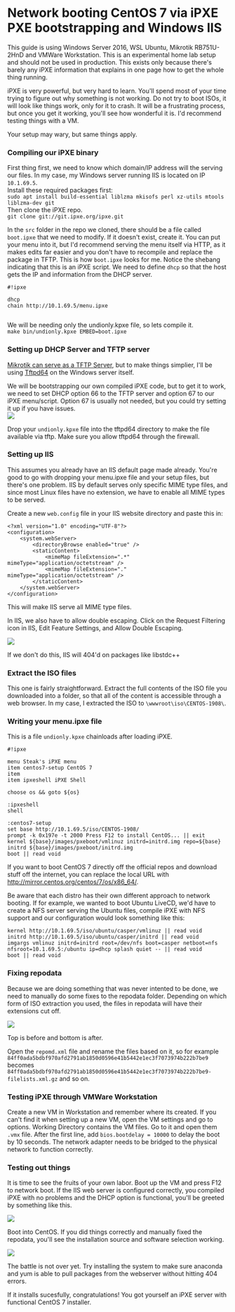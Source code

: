 # Network booting CentOS 7 via iPXE PXE bootstrapping and Windows IIS

This guide is using Windows Server 2016, WSL Ubuntu, Mikrotik RB751U-2HnD and VMWare Workstation. This is an experimental home lab setup and should not be used in production. This exists only because there's barely any iPXE information that explains in one page how to get the whole thing running.


iPXE is very powerful, but very hard to learn. You'll spend most of your time trying to figure out why something is not working. Do not try to boot ISOs, it will look like things work, only for it to crash. It will be a frustrating process, but once you get it working, you'll see how wonderful it is. I'd recommend testing things with a VM.


Your setup may wary, but same things apply. 

### Compiling our iPXE binary
First thing first, we need to know which domain/IP address will the serving our files. In my case, my Windows server running IIS is located on IP `10.1.69.5`.  
Install these required packages first:  
```sudo apt install build-essential liblzma mkisofs perl xz-utils mtools liblzma-dev git```  
Then clone the iPXE repo.  
```git clone git://git.ipxe.org/ipxe.git```


In the `src` folder in the repo we cloned, there should be a file called `boot.ipxe` that we need to modify. If it doesn't exist, create it. You can put your menu into it, but I'd recommend serving the menu itself via HTTP, as it makes edits far easier and you don't have to recompile and replace the package in TFTP. This is how `boot.ipxe` looks for me. Notice the shebang indicating that this is an iPXE script. We need to define `dhcp` so that the host gets the IP and information from the DHCP server.  

```
#!ipxe

dhcp
chain http://10.1.69.5/menu.ipxe


```


We will be needing only the undionly.kpxe file, so lets compile it.  
`make bin/undionly.kpxe EMBED=boot.ipxe`

### Setting up DHCP Server and TFTP server

[Mikrotik can serve as a TFTP Server](https://wiki.mikrotik.com/wiki/Manual:IP/TFTP), but to make things simplier, I'll be using [Tftpd64](http://tftpd32.jounin.net/tftpd32_download.html) on the Windows server itself.


We will be bootstrapping our own compiled iPXE code, but to get it to work, we need to set DHCP option 66 to the TFTP server and option 67 to our iPXE menu/script. Option 67 is usually not needed, but you could try setting it up if you have issues.  
![](/img/winbox_2019-11-05_22-30-28.png)


Drop your `undionly.kpxe` file into the tftpd64 directory to make the file available via tftp. Make sure you allow tftpd64 through the firewall.

### Setting up IIS

This assumes you already have an IIS default page made already. You're good to go with dropping your menu.ipxe file and your setup files, but there's one problem. IIS by default serves only specific MIME type files, and since most Linux files have no extension, we have to enable all MIME types to be served.  

Create a new `web.config` file in your IIS website directory and paste this in:  
```
<?xml version="1.0" encoding="UTF-8"?>
<configuration>
    <system.webServer>
        <directoryBrowse enabled="true" />
        <staticContent>
            <mimeMap fileExtension=".*" mimeType="application/octetstream" />
            <mimeMap fileExtension="." mimeType="application/octetstream" />
        </staticContent>
    </system.webServer>
</configuration>
```  

This will make IIS serve all MIME type files.  

In IIS, we also have to allow double escaping. Click on the Request Filtering icon in IIS, Edit Feature Settings, and Allow Double Escaping. 

![](/img/ApplicationFrameHost_2019-11-06_00-26-58.png)

If we don't do this, IIS will 404'd on packages like libstdc++

### Extract the ISO files

This one is fairly straightforward. Extract the full contents of the ISO file you downloaded into a folder, so that all of the content is accessible through a web browser. In my case, I extracted the ISO to `\wwwroot\iso\CENTOS-1908\`.

### Writing your menu.ipxe file

This is a file `undionly.kpxe` chainloads after loading iPXE.  

```
#!ipxe

menu Steak's iPXE menu
item centos7-setup CentOS 7
item 
item ipxeshell iPXE Shell

choose os && goto ${os}

:ipxeshell
shell

:centos7-setup
set base http://10.1.69.5/iso/CENTOS-1908/
prompt -k 0x197e -t 2000 Press F12 to install CentOS... || exit
kernel ${base}/images/pxeboot/vmlinuz initrd=initrd.img repo=${base}
initrd ${base}/images/pxeboot/initrd.img
boot || read void
```

If you want to boot CentOS 7 directly off the official repos and download stuff off the internet, you can replace the local URL with <http://mirror.centos.org/centos/7/os/x86_64/>.  

Be aware that each distro has their own different approach to network booting. If for example, we wanted to boot Ubuntu LiveCD, we'd have to create a NFS server serving the Ubuntu files, compile iPXE with NFS support and our configuration would look something like this:
```
kernel http://10.1.69.5/iso/ubuntu/casper/vmlinuz || read void
initrd http://10.1.69.5/iso/ubuntu/casper/initrd || read void
imgargs vmlinuz initrd=initrd root=/dev/nfs boot=casper netboot=nfs nfsroot=10.1.69.5:/ubuntu ip=dhcp splash quiet -- || read void
boot || read void
```

### Fixing repodata
Because we are doing something that was never intented to be done, we need to manually do some fixes to the repodata folder. Depending on which form of ISO extraction you used, the files in repodata will have their extensions cut off.

![](/img/ApplicationFrameHost_2019-11-06_00-37-31.png)

Top is before and bottom is after.


Open the `repomd.xml` file and rename the files based on it, so for example `84ff0ada5bdbf970afd2791ab1850d0596e41b5442e1ec3f7073974b222b7be9` becomes `84ff0ada5bdbf970afd2791ab1850d0596e41b5442e1ec3f7073974b222b7be9-filelists.xml.gz` and so on.

### Testing iPXE through VMWare Workstation

Create a new VM in Workstation and remember where its created. If you can't find it when setting up a new VM, open the VM settings and go to options. Working Directory contains the VM files. Go to it and open them `.vmx` file. After the first line, add `bios.bootdelay = 10000` to delay the boot by 10 seconds. The network adapter needs to be bridged to the physical network to function correctly.

### Testing out things

It is time to see the fruits of your own labor. Boot up the VM and press F12 to network boot. If the IIS web server is configured correctly, you compiled iPXE with no problems and the DHCP option is functional, you'll be greeted by something like this.

![](/img/vmplayer_2019-11-06_01-04-26.png)

Boot into CentOS. If you did things correctly and manually fixed the repodata, you'll see the installation source and software selection working.

![](/img/vmplayer_2019-11-06_00-05-33.png)


The battle is not over yet. Try installing the system to make sure anaconda and yum is able to pull packages from the webserver without hitting 404 errors.


If it installs sucesfully, congratulations! You got yourself an iPXE server with functional CentOS 7 installer.
